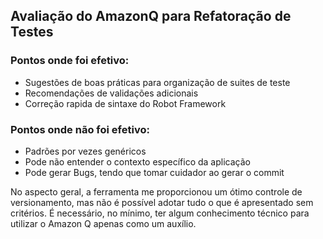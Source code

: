 ﻿## Avaliação do AmazonQ para Refatoração de Testes

### Pontos onde foi efetivo:
- Sugestões de boas práticas para organização de suites de teste
- Recomendações de validações adicionais
- Correção rapida de sintaxe do Robot Framework

### Pontos onde não foi efetivo:
- Padrões por vezes genéricos
- Pode não entender o contexto específico da aplicação
- Pode gerar Bugs, tendo que tomar cuidador ao gerar o commit

No aspecto geral, a ferramenta me proporcionou um ótimo controle de versionamento, mas não é possível adotar tudo o que é apresentado sem critérios. É necessário, no mínimo, ter algum conhecimento técnico para utilizar o Amazon Q apenas como um auxílio.
